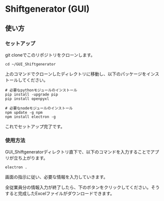 # Shiftgenerator (GUI)

## 使い方

### セットアップ
git cloneでこのリポジトリをクローンします。

```
cd ~/GUI_Shiftgenerator  
```  

上のコマンドでクローンしたディレクトリに移動し、以下のパッケージをインストールしてください。

```
# 必要なpythonモジュールのインストール
pip install -upgrade pip
pip install openpyxl

# 必要なnodeモジュールのインストール
npm update -g npm
npm install electron -g
```

これでセットアップ完了です。

### 使用方法

GUI_Shiftgeneratorディレクトリ直下で、以下のコマンドを入力することでアプリが立ち上がります。

```
electron .
```

画面の指示に従い、必要な情報を入力していきます。

全従業員分の情報入力が終了したら、下のボタンをクリックしてください。そうすると完成したExcelファイルがダウンロードできます。
